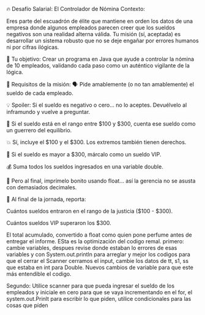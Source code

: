 🔥 Desafío Salarial: El Controlador de Nómina
Contexto:

Eres parte del escuadrón de élite que mantiene en orden los datos de una empresa donde algunos empleados parecen creer que los sueldos negativos son una realidad alterna válida. Tu misión (sí, aceptada) es desarrollar un sistema robusto que no se deje engañar por errores humanos ni por cifras ilógicas.

🎯 Tu objetivo:
Crear un programa en Java que ayude a controlar la nómina de 10 empleados, validando cada paso como un auténtico vigilante de la lógica.


🧠 Requisitos de la misión:
🗣️ Pide amablemente (o no tan amablemente) el sueldo de cada empleado.

💡 Spoiler: Si el sueldo es negativo o cero... no lo aceptes. Devuélvelo al inframundo y vuelve a preguntar.

🧮 Si el sueldo está en el rango entre $100 y $300, cuenta ese sueldo como un guerrero del equilibrio.

💥 Sí, incluye el $100 y el $300. Los extremos también tienen derechos.

🚀 Si el sueldo es mayor a $300, márcalo como un sueldo VIP.

💰 Suma todos los sueldos ingresados en una variable double.

🎨 Pero al final, imprímelo bonito usando float... así la gerencia no se asusta con demasiados decimales.

🧾 Al final de la jornada, reporta:

Cuántos sueldos entraron en el rango de la justicia ($100 - $300).

Cuántos sueldos VIP superaron los $300.

El total acumulado, convertido a float como quien pone perfume antes de entregar el informe.
ESta es la optimización del codigo remal.
primero:
 cambie variables, despues revise donde estaban lo errores de esas variables y con System.out.println para arreglar y mejor los codigos para que el cerrar el Scanner cerramos el input, cambie los datos de tt, s1, ss que estaba en int para Double. Nuevos cambios de variable para que este más entendible el codigo.

Segundo:
Utilice scanner para que pueda ingresar el sueldo de los empleados y iniciale en cero para que se vaya incrementando en el for, el system.out.Prinlt para escribir lo que piden, utilice condicionales para las cosas que píden
